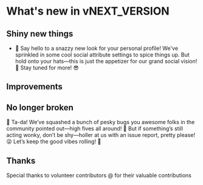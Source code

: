 # What's new in vNEXT_VERSION

## Shiny new things

- 🎉 Say hello to a snazzy new look for your personal profile! We've sprinkled in some cool social attribute settings to spice things up. But hold onto your hats—this is just the appetizer for our grand social vision! 🚀 Stay tuned for more! 😎

## Improvements

## No longer broken

🎉 Ta-da! We’ve squashed a bunch of pesky bugs you awesome folks in the community pointed out—high fives all around! 🙌 But if something’s still acting wonky, don’t be shy—holler at us with an issue report, pretty please! 😜 Let’s keep the good vibes rolling! 🚀

## Thanks

Special thanks to volunteer contributors @ for their valuable contributions
